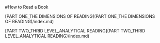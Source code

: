 #How to Read a Book

[PART ONE_THE DIMENSIONS OF READING](PART ONE_THE DIMENSIONS OF READING)/index.md)

[PART TWO_THRID LEVEL_ANALYTICAL READING](PART TWO_THRID LEVEL_ANALYTICAL READING)/index.md)


